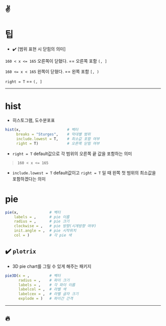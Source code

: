 :v:
---
# 팁
- :heavy_check_mark: [범위 표현 시 닫힘의 의미]

`160 < x <= 165` 
오른쪽이 닫혔다. == 오른쪽 포함
`(, ]`

`160 <= x < 165` 
왼쪽이 닫혔다. == 왼쪽 포함
`[, )`

`right = T` == `(, ]`


---
# hist
- 히스토그램, 도수분포표

```r
hist(x,                     # 벡터
     breaks = "Sturges",    # 막대별 범위
     include.lowest = T,    # 최소값 포함 여부
     right = T)             # 오른쪽 닫힘 여부
```
- `right = T`
default값으로 각 범위의 오른쪽 끝 값을 포함하는 의미 
> `160 < x <= 165`

- `include.lowest = T`
default값이고 `right = T` 일 때 왼쪽 첫 범위의 최소값을 포함하겠다는 의미

# pie
```r
pie(x,              # 벡터
    labels = ,      # pie 이름
    radius = ,      # pie 크기
    clockwise = ,   # pie 방향(시계방향 여부)
    init.angle = ,  # pie 시작위치
    col = )         # 각 pie 색
```

## :heavy_check_mark: `plotrix`
- 3D pie chart를 그릴 수 있게 해주는 패키지

```r
pie3D(x = ,         # 벡터
      radius = ,    # 파이 크기
      labels = ,    # 각 파이 이름
      labelcol = ,  # 라벨 색
      labelcex = ,  # 라벨 글자 크기
      explode = )   # 파이간 간격
```




---
:fire:
---